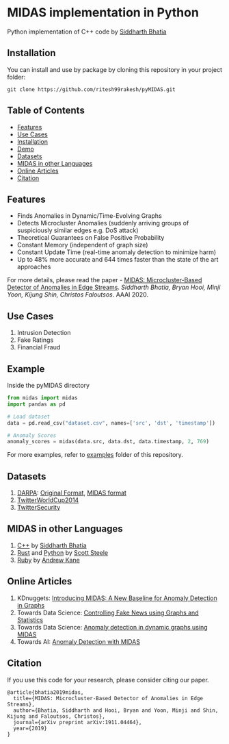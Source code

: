 # MIDAS implementation in Python

Python implementation of C++ code by [Siddharth Bhatia](https://github.com/bhatiasiddharth)

## Installation

You can install and use by package by cloning this repository in your project folder:

```
git clone https://github.com/ritesh99rakesh/pyMIDAS.git
```

## Table of Contents

  - [Features](#features)
  - [Use Cases](#use-cases)
  - [Installation](#getting-started)
  - [Demo](#demo)
  - [Datasets](#datasets)
  - [MIDAS in other Languages](#midas-in-other-languages)
  - [Online Articles](#online-articles)
  - [Citation](#citation)

## Features

  - Finds Anomalies in Dynamic/Time-Evolving Graphs
  - Detects Microcluster Anomalies (suddenly arriving groups of
    suspiciously similar edges e.g. DoS attack)
  - Theoretical Guarantees on False Positive Probability
  - Constant Memory (independent of graph size)
  - Constant Update Time (real-time anomaly detection to minimize harm)
  - Up to 48% more accurate and 644 times faster than the state of the
    art approaches

For more details, please read the paper - [MIDAS: Microcluster-Based
Detector of Anomalies in Edge
Streams](https://www.comp.nus.edu.sg/~sbhatia/assets/pdf/midas.pdf).
*Siddharth Bhatia, Bryan Hooi, Minji Yoon, Kijung Shin, Christos
Faloutsos*. AAAI 2020.

## Use **Cases**

1.  Intrusion Detection
2.  Fake Ratings
3.  Financial Fraud

## Example

Inside the pyMIDAS directory

```python
from midas import midas
import pandas as pd

# Load dataset
data = pd.read_csv("dataset.csv", names=['src', 'dst', 'timestamp'])

# Anomaly Scores
anomaly_scores = midas(data.src, data.dst, data.timestamp, 2, 769)
```

For more examples, refer to [examples](https://github.com/ritesh99rakesh/pyMIDAS/tree/master/example) folder of this repository.

## Datasets

1.  [DARPA](https://www.ll.mit.edu/r-d/datasets/1998-darpa-intrusion-detection-evaluation-dataset):
    [Original
    Format](https://www.comp.nus.edu.sg/~sbhatia/assets/datasets/darpa_original.csv),
    [MIDAS
    format](https://www.comp.nus.edu.sg/~sbhatia/assets/datasets/darpa_midas.csv)
2.  [TwitterWorldCup2014](http://odds.cs.stonybrook.edu/twitterworldcup2014-dataset)
3.  [TwitterSecurity](http://odds.cs.stonybrook.edu/twittersecurity-dataset)

## MIDAS in other Languages

1.  [C++](https://github.com/bhatiasiddharth/MIDAS) by [Siddharth
    Bhatia](https://github.com/bhatiasiddharth)
2.  [Rust](https://github.com/scooter-dangle/midas_rs) and
    [Python](https://github.com/scooter-dangle/midas_rs/tree/master/python)
    by [Scott Steele](https://github.com/scooter-dangle)
3.  [Ruby](https://github.com/ankane/midas) by [Andrew
    Kane](https://github.com/ankane)

## Online Articles

1.  KDnuggets: [Introducing MIDAS: A New Baseline for Anomaly Detection
    in
    Graphs](https://www.kdnuggets.com/2020/04/midas-new-baseline-anomaly-detection-graphs.html)
2.  Towards Data Science: [Controlling Fake News using Graphs and
    Statistics](https://towardsdatascience.com/controlling-fake-news-using-graphs-and-statistics-31ed116a986f)
3.  Towards Data Science: [Anomaly detection in dynamic graphs using
    MIDAS](https://towardsdatascience.com/anomaly-detection-in-dynamic-graphs-using-midas-e4f8d0b1db45)
4.  Towards AI: [Anomaly Detection with
    MIDAS](https://medium.com/towards-artificial-intelligence/anomaly-detection-with-midas-2735a2e6dce8)

## Citation

If you use this code for your research, please consider citing our
paper.

``` markup
@article{bhatia2019midas,
  title={MIDAS: Microcluster-Based Detector of Anomalies in Edge Streams},
  author={Bhatia, Siddharth and Hooi, Bryan and Yoon, Minji and Shin, Kijung and Faloutsos, Christos},
  journal={arXiv preprint arXiv:1911.04464},
  year={2019}
}
```
